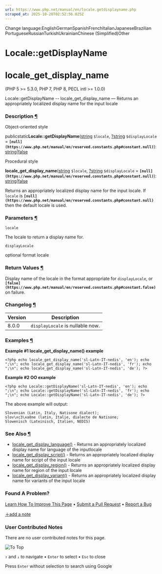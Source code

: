 ```yaml
---
url: https://www.php.net/manual/en/locale.getdisplayname.php
scraped_at: 2025-10-20T02:52:56.025Z
---
```


Change language:EnglishGermanSpanishFrenchItalianJapaneseBrazilian PortugueseRussianTurkishUkrainianChinese (Simplified)Other

# Locale::getDisplayName

# locale\_get\_display\_name

(PHP 5 >= 5.3.0, PHP 7, PHP 8, PECL intl >= 1.0.0)

Locale::getDisplayName \-\- locale\_get\_display\_name — Returns an appropriately localized display name for the input locale

### Description [¶](https://www.php.net/manual/en/locale.getdisplayname.php\#refsect1-locale.getdisplayname-description)

Object-oriented style


publicstatic**Locale::getDisplayName**([string](https://www.php.net/manual/en/language.types.string.php) `$locale`, [?](https://www.php.net/manual/en/language.types.null.php)[string](https://www.php.net/manual/en/language.types.string.php) `$displayLocale` = **`[null](https://www.php.net/manual/en/reserved.constants.php#constant.null)`**): [string](https://www.php.net/manual/en/language.types.string.php)\|[false](https://www.php.net/manual/en/language.types.singleton.php)

Procedural style


**locale\_get\_display\_name**([string](https://www.php.net/manual/en/language.types.string.php) `$locale`, [?](https://www.php.net/manual/en/language.types.null.php)[string](https://www.php.net/manual/en/language.types.string.php) `$displayLocale` = **`[null](https://www.php.net/manual/en/reserved.constants.php#constant.null)`**): [string](https://www.php.net/manual/en/language.types.string.php)\|[false](https://www.php.net/manual/en/language.types.singleton.php)

Returns an appropriately localized display name for the input locale. If `locale` is
**`[null](https://www.php.net/manual/en/reserved.constants.php#constant.null)`** then the default locale is used.


### Parameters [¶](https://www.php.net/manual/en/locale.getdisplayname.php\#refsect1-locale.getdisplayname-parameters)

`locale`

The locale to return a display name for.


`displayLocale`

optional format locale

### Return Values [¶](https://www.php.net/manual/en/locale.getdisplayname.php\#refsect1-locale.getdisplayname-returnvalues)

Display name of the locale in the format appropriate for `displayLocale`, or **`[false](https://www.php.net/manual/en/reserved.constants.php#constant.false)`** on failure.


### Changelog [¶](https://www.php.net/manual/en/locale.getdisplayname.php\#refsect1-locale.getdisplayname-changelog)

| Version | Description |
| --- | --- |
| 8.0.0 | `displayLocale` is nullable now. |

### Examples [¶](https://www.php.net/manual/en/locale.getdisplayname.php\#refsect1-locale.getdisplayname-examples)

**Example #1 **locale\_get\_display\_name()** example**

`<?php
echo locale_get_display_name('sl-Latn-IT-nedis', 'en');
echo ";\n";
echo locale_get_display_name('sl-Latn-IT-nedis', 'fr');
echo ";\n";
echo locale_get_display_name('sl-Latn-IT-nedis', 'de');
?>`

**Example #2 OO example**

`<?php
echo Locale::getDisplayName('sl-Latn-IT-nedis', 'en');
echo ";\n";
echo Locale::getDisplayName('sl-Latn-IT-nedis', 'fr');
echo ";\n";
echo Locale::getDisplayName('sl-Latn-IT-nedis', 'de');
?>`

The above example will output:

```
Slovenian (Latin, Italy, Natisone dialect);
slov\xc3\xa8ne (latin, Italie, dialecte de Natisone;
Slowenisch (Lateinisch, Italien, NEDIS)
```

### See Also [¶](https://www.php.net/manual/en/locale.getdisplayname.php\#refsect1-locale.getdisplayname-seealso)

- [locale\_get\_display\_language()](https://www.php.net/manual/en/locale.getdisplaylanguage.php) \- Returns an appropriately localized display name for language of the inputlocale
- [locale\_get\_display\_script()](https://www.php.net/manual/en/locale.getdisplayscript.php) \- Returns an appropriately localized display name for script of the input locale
- [locale\_get\_display\_region()](https://www.php.net/manual/en/locale.getdisplayregion.php) \- Returns an appropriately localized display name for region of the input locale
- [locale\_get\_display\_variant()](https://www.php.net/manual/en/locale.getdisplayvariant.php) \- Returns an appropriately localized display name for variants of the input locale

### Found A Problem?

[Learn How To Improve This Page](https://github.com/php/doc-base/blob/master/README.md "This will take you to our contribution guidelines on GitHub")
•
[Submit a Pull Request](https://github.com/php/doc-en/blob/master/reference/intl/locale/get-display-name.xml)
•
[Report a Bug](https://github.com/php/doc-en/issues/new?body=From%20manual%20page:%20https:%2F%2Fphp.net%2Flocale.getdisplayname%0A%0A---)

[＋add a note](https://www.php.net/manual/add-note.php?sect=locale.getdisplayname&repo=en&redirect=https://www.php.net/manual/en/locale.getdisplayname.php)

### User Contributed Notes

There are no user contributed notes for this page.

![To Top](https://www.php.net/images/to-top@2x.png)

`↑` and `↓` to navigate •
`Enter` to select •
`Esc` to close


Press `Enter` without
selection to search using Google